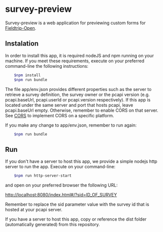 # survey-preview

Survey-preview is a web application for previewing custom forms for [Fieldtrip-Open](https://github.com/edina/fieldtrip-open).

## Instalation

In order to install this app, it is required nodeJS and npm running on your machine. If you meet these requirements, execute on your preferred
command-line the following instructions:

```bash
	$npm install
	$npm run bundle
```

The file app/env.json provides different properties such as the server to retrieve a survey definition, the survey owner or
the pcapi version (e.g. pcapi.baseUrl, pcapi.userId or pcapi.version respectively). If this app is located under the same server and port
that hosts pcapi, leave pcapi.baseUrl empty. Otherwise, remember to enable CORS on that server. See [CORS](http://enable-cors.org/server.html) to
implement CORS on a specific platform.

If you make any change to app/env.json, remember to run again:
```bash
	$npm run bundle
```

## Run

If you don't have a server to host this app, we provide a simple nodejs http server to run the app. Execute on your command-line:

```bash
	$npm run http-server-start
```

and open on your preferred browser the following URL:

[http://localhost:8080/index.html#/?sid=ID_OF_SURVEY](http://localhost:8080/index.html#/?sid=ID_OF_SURVEY)

Remember to replace the sid parameter value with the survey id that is hosted at your pcapi server.

If you have a server to host this app, copy or reference the dist folder (automatically generated) from this repository.



